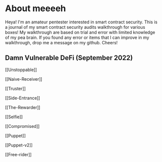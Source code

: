 # About meeeeh

Heya! I'm an amateur pentester interested in smart contract security. This is a journal of my smart contract security audits walkthrough for various boxes! My walkthrough are based on trial and error with limited knowledge of my pea brain. If you found any error or items that I can improve in my walkthrough, drop me a message on my github. Cheers! 

## Damn Vulnerable DeFi (September 2022)

[[Unstoppable]]

[[Naive-Receiver]]

[[Truster]]

[[Side-Entrance]]

[[The-Rewarder]]

[[Selfie]]

[[Compromised]]

[[Puppet]]

[[Puppet-v2]]

[[Free-rider]]


